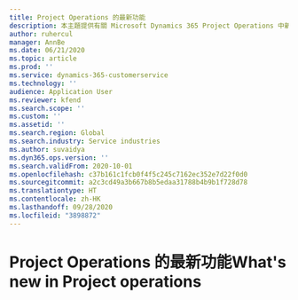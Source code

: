 ```yaml
---
title: Project Operations 的最新功能
description: 本主題提供有關 Microsoft Dynamics 365 Project Operations 中新增特色與功能的資訊。
author: ruhercul
manager: AnnBe
ms.date: 06/21/2020
ms.topic: article
ms.prod: ''
ms.service: dynamics-365-customerservice
ms.technology: ''
audience: Application User
ms.reviewer: kfend
ms.search.scope: ''
ms.custom: ''
ms.assetid: ''
ms.search.region: Global
ms.search.industry: Service industries
ms.author: suvaidya
ms.dyn365.ops.version: ''
ms.search.validFrom: 2020-10-01
ms.openlocfilehash: c37b161c1fcb0f4f5c245c7162ec352e7d22f0d0
ms.sourcegitcommit: a2c3cd49a3b667b8b5edaa31788b4b9b1f728d78
ms.translationtype: HT
ms.contentlocale: zh-HK
ms.lasthandoff: 09/28/2020
ms.locfileid: "3898872"
---
```

# <a name="whats-new-in-project-operations"></a><span data-ttu-id="19edb-103">Project Operations 的最新功能</span><span class="sxs-lookup"><span data-stu-id="19edb-103">What's new in Project operations</span></span>
